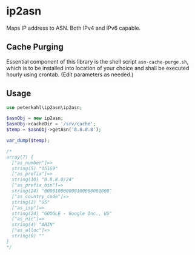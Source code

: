# ip2asn

Maps IP address to ASN. Both IPv4 and IPv6 capable.

## Cache Purging

Essential component of this library is the shell script `asn-cache-purge.sh`, which is to be installed into location of your choice and shall be executed hourly using crontab. (Edit parameters as needed.)

## Usage

```php
use peterkahl\ip2asn\ip2asn;

$asnObj = new ip2asn;
$asnObj->cacheDir = '/srv/cache';
$temp = $asnObj->getAsn('8.8.8.8');

var_dump($temp);

/*
array(7) {
  ["as_number"]=>
  string(5) "15169"
  ["as_prefix"]=>
  string(10) "8.8.8.0/24"
  ["as_prefix_bin"]=>
  string(24) "000010000000100000001000"
  ["as_country_code"]=>
  string(2) "US"
  ["as_isp"]=>
  string(24) "GOOGLE - Google Inc., US"
  ["as_nic"]=>
  string(4) "ARIN"
  ["as_alloc"]=>
  string(0) ""
}
*/
```
